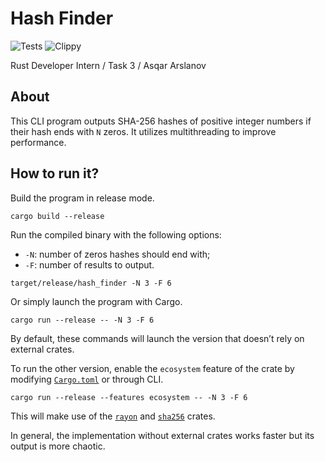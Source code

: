 # Hash Finder

![Tests](https://github.com/asqarslanov/hash-finder/actions/workflows/tests.yaml/badge.svg)
![Clippy](https://github.com/asqarslanov/hash-finder/actions/workflows/clippy.yaml/badge.svg)

Rust Developer Intern / Task 3 / Asqar Arslanov

## About

This CLI program outputs SHA-256 hashes of positive integer numbers if their
hash ends with `N` zeros. It utilizes multithreading to improve performance.

## How to run it?

Build the program in release mode.

```shell
cargo build --release
```

Run the compiled binary with the following options:

- `-N`: number of zeros hashes should end with;
- `-F`: number of results to output.

```shell
target/release/hash_finder -N 3 -F 6
```

Or simply launch the program with Cargo.

```shell
cargo run --release -- -N 3 -F 6
```

By default, these commands will launch the version that doesn&CloseCurlyQuote;t
rely on external crates.

To run the other version, enable the `ecosystem` feature of the crate by
modifying [`Cargo.toml`](/Cargo.toml) or through CLI.

```shell
cargo run --release --features ecosystem -- -N 3 -F 6
```

This will make use of the [`rayon`](https://crates.io/crates/rayon) and
[`sha256`](https://crates.io/crates/sha256) crates.

In general, the implementation without external crates works faster but its
output is more chaotic.

